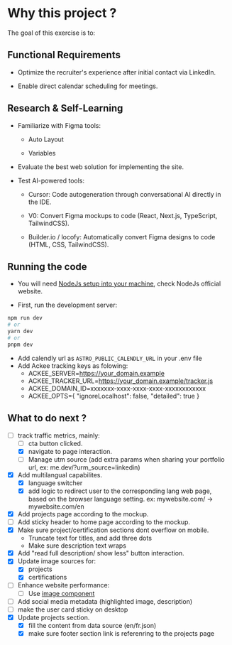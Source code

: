 # Why this project ?

The goal of this exercise is to:
## Functional Requirements

- Optimize the recruiter's experience after initial contact via LinkedIn.

- Enable direct calendar scheduling for meetings.

## Research & Self-Learning

- Familiarize with Figma tools:

    - Auto Layout

    - Variables

- Evaluate the best web solution for implementing the site.

- Test AI-powered tools:

    - Cursor: Code autogeneration through conversational AI directly in the IDE.

    - V0: Convert Figma mockups to code (React, Next.js, TypeScript, TailwindCSS).

    - Builder.io / locofy: Automatically convert Figma designs to code (HTML, CSS, TailwindCSS).

## Running the code

- You will need [NodeJs setup into your machine](https://nodejs.org/en/download), check NodeJs official website.

- First, run the development server:

```bash
npm run dev
# or
yarn dev
# or
pnpm dev
```
- Add calendly url as `ASTRO_PUBLIC_CALENDLY_URL` in your .env file
- Add Ackee tracking keys as folowing:
    - ACKEE_SERVER=https://your_domain.example
    - ACKEE_TRACKER_URL=https://your_domain.example/tracker.js
    - ACKEE_DOMAIN_ID=xxxxxxx-xxxx-xxxx-xxxx-xxxxxxxxxxxx
    - ACKEE_OPTS={ "ignoreLocalhost": false, "detailed": true }

## What to do next ?

- [ ] track traffic metrics, mainly:
    - [ ] cta button clicked.
    - [x] navigate to page interaction.
    - [ ] Manage utm source (add extra params when sharing your portfolio url, ex: me.dev/?urm_source=linkedin)
- [x] Add multilangual capabilites.
    - [x] language switcher
    - [x] add logic to redirect user to the corresponding lang web page, based on the browser language setting.
    ex: mywebsite.com/ -> mywebsite.com/en
- [x] Add projects page according to the mockup.
- [ ] Add sticky header to home page according to the mockup.
- [x] Make sure project/certification sections dont overflow on mobile.
    - Truncate text for titles, and add three dots
    - Make sure description text wraps
- [x] Add "read full description/ show less" button interaction.
- [x] Update image sources for:
    - [x] projects
    - [x] certifications
- [ ] Enhance website performance:
    - [ ] Use [image component](https://docs.astro.build/en/guides/images/)
- [ ] Add social media metadata (highlighted image, description)
- [ ] make the user card sticky on desktop
- [x] Update projects section.
    - [x] fill the content from data source (en/fr.json)
    - [x] make sure footer section link is referenring to the projects page
